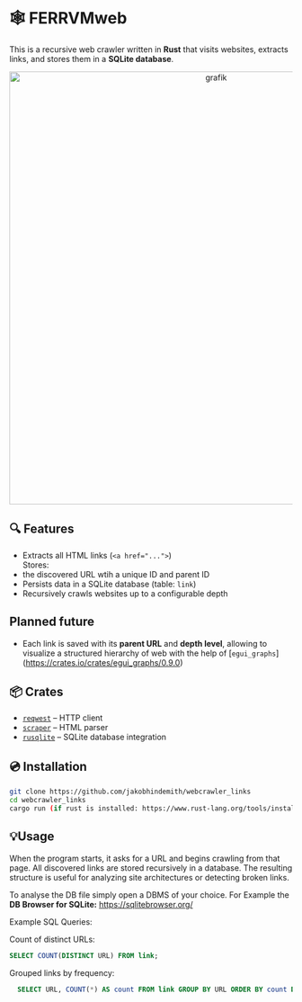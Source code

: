 # 🕸️ FERRVMweb

This is a recursive web crawler written in **Rust** that visits websites, extracts links, and stores them in a **SQLite database**.

<div align ="center">
<img width="720" height="770" alt="grafik" src="https://github.com/user-attachments/assets/ae13b986-6fbb-4978-8364-91a8d6fb77ee" />
</div>

## 🔍 Features

-  Extracts all HTML links (`<a href="...">`)  
Stores:
  - the discovered URL wtih a unique ID and parent ID
  -  Persists data in a SQLite database (table: `link`)
  -  Recursively crawls websites up to a configurable depth  

## Planned future

- Each link is saved with its **parent URL** and **depth level**, allowing to visualize a structured hierarchy of web with the help of [`egui_graphs`] (https://crates.io/crates/egui_graphs/0.9.0)

## 📦 Crates

- [`reqwest`](https://docs.rs/reqwest/) – HTTP client  
- [`scraper`](https://docs.rs/scraper/) – HTML parser  
- [`rusqlite`](https://docs.rs/rusqlite/) – SQLite database integration 

## 💿 Installation

```bash
git clone https://github.com/jakobhindemith/webcrawler_links
cd webcrawler_links
cargo run (if rust is installed: https://www.rust-lang.org/tools/install )
```

## 💡Usage

When the program starts, it asks for a URL and begins crawling from that page. All discovered links are stored recursively in a database. The resulting structure is useful for analyzing site architectures or detecting broken links.

To analyse the DB file simply open a DBMS of your choice.
For Example the **DB Browser for SQLite:**  https://sqlitebrowser.org/

Example SQL Queries:

  Count of distinct URLs:
  ```sql
  SELECT COUNT(DISTINCT URL) FROM link;
  ```
  Grouped links by frequency:
  ```sql
    SELECT URL, COUNT(*) AS count FROM link GROUP BY URL ORDER BY count DESC;
  ```
